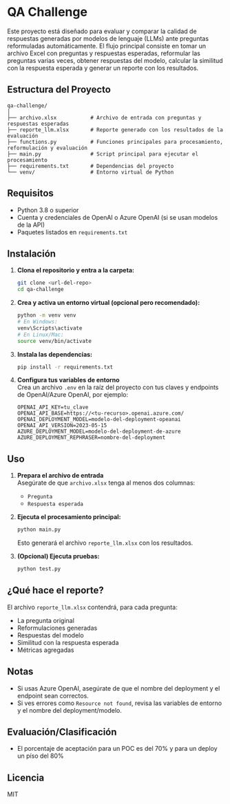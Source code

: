 # QA Challenge

Este proyecto está diseñado para evaluar y comparar la calidad de respuestas generadas por modelos de lenguaje (LLMs) ante preguntas reformuladas automáticamente. El flujo principal consiste en tomar un archivo Excel con preguntas y respuestas esperadas, reformular las preguntas varias veces, obtener respuestas del modelo, calcular la similitud con la respuesta esperada y generar un reporte con los resultados.

## Estructura del Proyecto

```
qa-challenge/
│
├── archivo.xlsx           # Archivo de entrada con preguntas y respuestas esperadas
├── reporte_llm.xlsx       # Reporte generado con los resultados de la evaluación
├── functions.py           # Funciones principales para procesamiento, reformulación y evaluación
├── main.py                # Script principal para ejecutar el procesamiento
├── requirements.txt       # Dependencias del proyecto
└── venv/                  # Entorno virtual de Python
```

## Requisitos

- Python 3.8 o superior
- Cuenta y credenciales de OpenAI o Azure OpenAI (si se usan modelos de la API)
- Paquetes listados en `requirements.txt`

## Instalación

1. **Clona el repositorio y entra a la carpeta:**
   ```bash
   git clone <url-del-repo>
   cd qa-challenge
   ```

2. **Crea y activa un entorno virtual (opcional pero recomendado):**
   ```bash
   python -m venv venv
   # En Windows:
   venv\Scripts\activate
   # En Linux/Mac:
   source venv/bin/activate
   ```

3. **Instala las dependencias:**
   ```bash
   pip install -r requirements.txt
   ```

4. **Configura tus variables de entorno**  
   Crea un archivo `.env` en la raíz del proyecto con tus claves y endpoints de OpenAI/Azure OpenAI, por ejemplo:
   ```
   OPENAI_API_KEY=tu_clave
   OPENAI_API_BASE=https://<tu-recurso>.openai.azure.com/
   OPENAI_DEPLOYMENT_MODEL=modelo-del-deployment-opeanai
   OPENAI_API_VERSION=2023-05-15
   AZURE_DEPLOYMENT_MODEL=modelo-del-deployment-de-azure
   AZURE_DEPLOYMENT_REPHRASER=nombre-del-deployment

   ```

## Uso

1. **Prepara el archivo de entrada**  
   Asegúrate de que `archivo.xlsx` tenga al menos dos columnas:  
   - `Pregunta`
   - `Respuesta esperada`

2. **Ejecuta el procesamiento principal:**
   ```bash
   python main.py
   ```
   Esto generará el archivo `reporte_llm.xlsx` con los resultados.

3. **(Opcional) Ejecuta pruebas:**
   ```bash
   python test.py
   ```

## ¿Qué hace el reporte?

El archivo `reporte_llm.xlsx` contendrá, para cada pregunta:
- La pregunta original
- Reformulaciones generadas
- Respuestas del modelo
- Similitud con la respuesta esperada
- Métricas agregadas

## Notas

- Si usas Azure OpenAI, asegúrate de que el nombre del deployment y el endpoint sean correctos.
- Si ves errores como `Resource not found`, revisa las variables de entorno y el nombre del deployment/modelo.

## Evaluación/Clasificación
- El porcentaje de aceptación para un POC es del 70% y para un deploy un píso del 80%

## Licencia

MIT 
